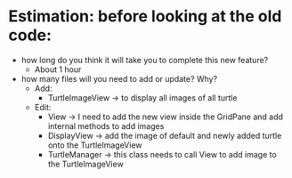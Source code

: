 # Estimation: before looking at the old code:

- how long do you think it will take you to complete this new feature?
  - About 1 hour
- how many files will you need to add or update? Why?
  - Add:
    - TurtleImageView -> to display all images of all turtle
  - Edit:
    - View -> I need to add the new view inside the GridPane and add internal methods to add images
    - DisplayView -> add the image of default and newly added turtle onto the TurtleImageView
    - TurtleManager -> this class needs to call View to add image to the TurtleImageView